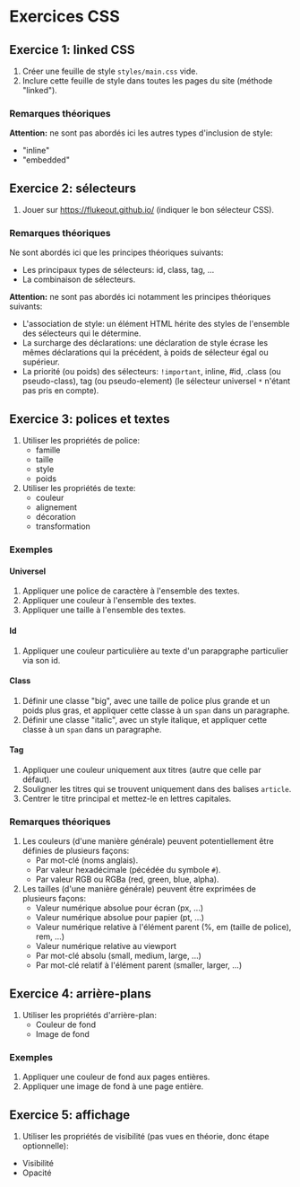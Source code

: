 # Exercices CSS

## Exercice 1: linked CSS

 1. Créer une feuille de style `styles/main.css` vide.
 2. Inclure cette feuille de style dans toutes les pages du site (méthode "linked").

### Remarques théoriques

**Attention:** ne sont pas abordés ici les autres types d'inclusion de style:
 - "inline"
 - "embedded" 

## Exercice 2: sélecteurs

 1. Jouer sur https://flukeout.github.io/ (indiquer le bon sélecteur CSS).


### Remarques théoriques

Ne sont abordés ici que les principes théoriques suivants:
 - Les principaux types de sélecteurs: id, class, tag, ...
 - La combinaison de sélecteurs.

**Attention:** ne sont pas abordés ici notamment les principes théoriques suivants:
 - L'association de style: un élément HTML hérite des styles de l'ensemble des sélecteurs qui le détermine.
 - La surcharge des déclarations: une déclaration de style écrase les mêmes déclarations qui la précédent, à poids de sélecteur égal ou supérieur.
 - La priorité (ou poids) des sélecteurs: `!important`, inline, #id, .class (ou pseudo-class), tag (ou pseudo-element) (le sélecteur universel `*` n'étant pas pris en compte).


## Exercice 3: polices et textes

 1. Utiliser les propriétés de police:
    - famille
    - taille
    - style
    - poids
 2. Utiliser les propriétés de texte:
    - couleur
    - alignement
    - décoration
    - transformation


### Exemples

#### Universel
 1. Appliquer une police de caractère à l'ensemble des textes.
 2. Appliquer une couleur à l'ensemble des textes.
 3. Appliquer une taille à l'ensemble des textes.

#### Id
 1. Appliquer une couleur particulière au texte d'un parapgraphe particulier via son id.

#### Class
 1. Définir une classe "big", avec une taille de police plus grande et un poids plus gras, et appliquer cette classe à un `span` dans un paragraphe.
 2. Définir une classe "italic", avec un style italique, et appliquer cette classe à un `span` dans un paragraphe.

#### Tag
 1. Appliquer une couleur uniquement aux titres (autre que celle par défaut).
 2. Souligner les titres qui se trouvent uniquement dans des balises `article`.
 3. Centrer le titre principal et mettez-le en lettres capitales.


### Remarques théoriques

 1. Les couleurs (d'une manière générale) peuvent potentiellement être définies de plusieurs façons:
    - Par mot-clé (noms anglais).
    - Par valeur hexadécimale (pécédée du symbole `#`).
    - Par valeur RGB ou RGBa (red, green, blue, alpha).
 2. Les tailles (d'une manière générale) peuvent être exprimées de plusieurs façons:
    - Valeur numérique absolue pour écran (px, ...)
    - Valeur numérique absolue pour papier (pt, ...)
    - Valeur numérique relative à l'élément parent (%, em (taille de police), rem, ...)
    - Valeur numérique relative au viewport
    - Par mot-clé absolu (small, medium, large, ...)
    - Par mot-clé relatif à l'élément parent (smaller, larger, ...)

## Exercice 4: arrière-plans

 1. Utiliser les propriétés d'arrière-plan:
    - Couleur de fond
    - Image de fond

### Exemples

 1. Appliquer une couleur de fond aux pages entières.
 2. Appliquer une image de fond à une page entière.


## Exercice 5: affichage

 1. Utiliser les propriétés de visibilité (pas vues en théorie, donc étape optionnelle):
   - Visibilité
   - Opacité

